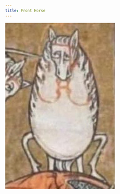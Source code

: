 ```yaml
---
title: Front Horse
---
```


<div class="image-holder">
	<a href="/rat.html">
		<img src="/front_horse.jpg" alt="An illustrated horse from a medieval manuscript in distorted front view" title="An illustrated horse from a medieval manuscript in distorted front view">
	</a>
</div>
